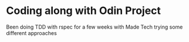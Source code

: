 # Coding along with Odin Project

Been doing TDD with rspec for a few weeks with Made Tech trying some different approaches
